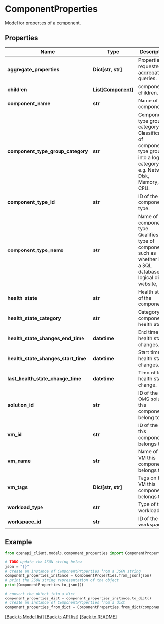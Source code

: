 # ComponentProperties

Model for properties of a component.

## Properties

Name | Type | Description | Notes
------------ | ------------- | ------------- | -------------
**aggregate_properties** | **Dict[str, str]** | Properties requested in aggregation queries. | [optional] [readonly] 
**children** | [**List[Component]**](Component.md) | component children. | [optional] [readonly] 
**component_name** | **str** | Name of the component. | [optional] [readonly] 
**component_type_group_category** | **str** | Component type group category. Classification of component type groups into a logical category. e.g. Network, Disk, Memory, CPU. | [optional] [readonly] 
**component_type_id** | **str** | ID of the component type. | [optional] [readonly] 
**component_type_name** | **str** | Name of the component type. Qualifies the type of component such as whether it is a SQL database, logical disk, website, etc. | [optional] [readonly] 
**health_state** | **str** | Health state of the component. | [optional] [readonly] 
**health_state_category** | **str** | Category of component&#39;s health state. | [optional] [readonly] 
**health_state_changes_end_time** | **datetime** | End time for health state changes. | [optional] [readonly] 
**health_state_changes_start_time** | **datetime** | Start time for health state changes. | [optional] [readonly] 
**last_health_state_change_time** | **datetime** | Time of last health state change. | [optional] [readonly] 
**solution_id** | **str** | ID of the OMS solution this component belong to. | [optional] [readonly] 
**vm_id** | **str** | ID of the VM this component belongs to. | [optional] [readonly] 
**vm_name** | **str** | Name of the VM this component belongs to. | [optional] [readonly] 
**vm_tags** | **Dict[str, str]** | Tags on the VM this component belongs to. | [optional] [readonly] 
**workload_type** | **str** | Type of the workload. | [optional] [readonly] 
**workspace_id** | **str** | ID of the workspace. | [optional] [readonly] 

## Example

```python
from openapi_client.models.component_properties import ComponentProperties

# TODO update the JSON string below
json = "{}"
# create an instance of ComponentProperties from a JSON string
component_properties_instance = ComponentProperties.from_json(json)
# print the JSON string representation of the object
print(ComponentProperties.to_json())

# convert the object into a dict
component_properties_dict = component_properties_instance.to_dict()
# create an instance of ComponentProperties from a dict
component_properties_from_dict = ComponentProperties.from_dict(component_properties_dict)
```
[[Back to Model list]](../README.md#documentation-for-models) [[Back to API list]](../README.md#documentation-for-api-endpoints) [[Back to README]](../README.md)


